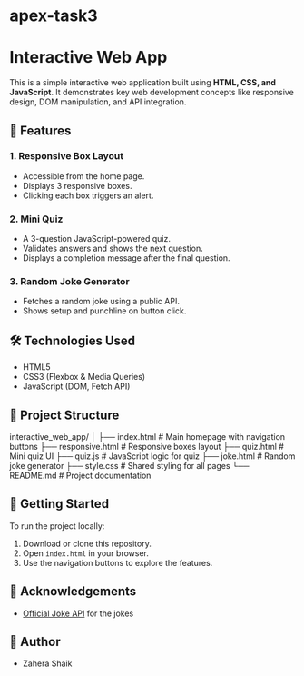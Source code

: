 # apex-task3
# Interactive Web App

This is a simple interactive web application built using **HTML, CSS, and JavaScript**. It demonstrates key web development concepts like responsive design, DOM manipulation, and API integration.

## 🔧 Features

### 1. Responsive Box Layout
- Accessible from the home page.
- Displays 3 responsive boxes.
- Clicking each box triggers an alert.

### 2. Mini Quiz
- A 3-question JavaScript-powered quiz.
- Validates answers and shows the next question.
- Displays a completion message after the final question.

### 3. Random Joke Generator
- Fetches a random joke using a public API.
- Shows setup and punchline on button click.

## 🛠 Technologies Used

- HTML5
- CSS3 (Flexbox & Media Queries)
- JavaScript (DOM, Fetch API)

## 📁 Project Structure

interactive_web_app/
│
├── index.html # Main homepage with navigation buttons
├── responsive.html # Responsive boxes layout
├── quiz.html # Mini quiz UI
├── quiz.js # JavaScript logic for quiz
├── joke.html # Random joke generator
├── style.css # Shared styling for all pages
└── README.md # Project documentation

## 🚀 Getting Started

To run the project locally:

1. Download or clone this repository.
2. Open `index.html` in your browser.
3. Use the navigation buttons to explore the features.

## 🙌 Acknowledgements

- [Official Joke API](https://official-joke-api.appspot.com/) for the jokes

## 📌 Author

- Zahera Shaik
